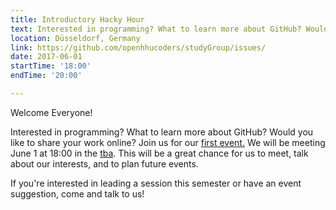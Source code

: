 ```yaml
---
title: Introductory Hacky Hour
text: Interested in programming? What to learn more about GitHub? Would you like to share your work online? Join us for our [first event.](https://github.com/openhhucoders/studyGroup/issues/)
location: Düsseldorf, Germany
link: https://github.com/openhhucoders/studyGroup/issues/
date: 2017-06-01
startTime: '18:00'
endTime: '20:00'

---
```


Welcome Everyone!

Interested in programming? What to learn more about GitHub? Would you like to share your work online? Join us for our [first event.](https://github.com/openhhucoders/studyGroup/issues/) We will be meeting June 1 at 18:00 in the [tba](). This will be a great chance for us to meet, talk about our interests, and to plan future events.

If you're interested in leading a session this semester or have an event suggestion, come and talk to us!

